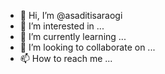 - 👋 Hi, I’m @asaditisaraogi
- 👀 I’m interested in ...
- 🌱 I’m currently learning ...
- 💞️ I’m looking to collaborate on ...
- 📫 How to reach me ...

<!---
asaditisaraogi/asaditisaraogi is a ✨ special ✨ repository because its `README.md` (this file) appears on your GitHub profile.
You can click the Preview link to take a look at your changes.
--->
